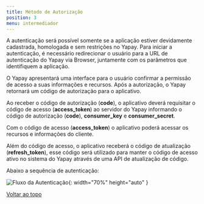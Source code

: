 ```yaml
---
title: Método de Autorização
position: 3
menu: intermediador
---
```


A autenticação será possível somente se a aplicação estiver devidamente cadastrada, homologada e sem restrições no Yapay. Para iniciar a autenticação, é necessário redirecionar o usuário para a URL de autenticação do Yapay via Browser, juntamente com os parâmetros que identifiquem a aplicação.

O Yapay apresentará uma interface para o usuário confirmar a permissão de acesso a suas informações e recursos. Após a autorização, o Yapay retornará um código de autorização para o aplicativo.

Ao receber o código de autorização (**code**), o aplicativo deverá requisitar o código de acesso (**access_token**) ao servidor do Yapay informando o código de autorização (**code**), **consumer_key** e **consumer_secret**.

Com o código de acesso (**access_token**) o aplicativo poderá acessar os recursos e informações do cliente.

Além do código de acesso, o aplicativo receberá o código de atualização (**refresh_token**), esse código será utilizado para manter o código de acesso ativo no sistema do Yapay através de uma API de atualização de código.
	
Abaixo a sequência de autenticação:

![Fluxo da Autenticação](/images/intermediador/conteudo/uml.png "Fluxo da Autenticação"){: width="70%" height="auto" }


<div class="voltar-ao-topo"><a href="#"><i class="fa fa-arrow-up" aria-hidden="true"></i>Voltar ao topo</a></div>